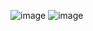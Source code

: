![image](https://github.com/user-attachments/assets/33d81ceb-3c7e-4520-a0c1-8681459e3c69)
![image](https://github.com/user-attachments/assets/ce937055-a8dd-4673-beb4-ea640b1c769b)
